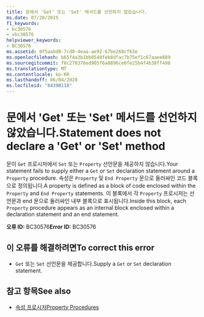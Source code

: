 ```yaml
---
title: 문에서 'Get' 또는 'Set' 메서드를 선언하지 않았습니다.
ms.date: 07/20/2015
f1_keywords:
- bc30576
- vbc30576
helpviewer_keywords:
- BC30576
ms.assetid: 0f5aabd8-7cd0-4eaa-ae92-67be260cf63e
ms.openlocfilehash: b65f4a3b1bb0540feb8dfac7b75ef1c67aaee889
ms.sourcegitcommit: f8c270376ed905f6a8896ce0fe25b4f4b38ff498
ms.translationtype: MT
ms.contentlocale: ko-KR
ms.lasthandoff: 06/04/2020
ms.locfileid: "84398118"
---
```

# <a name="statement-does-not-declare-a-get-or-set-method"></a><span data-ttu-id="03390-102">문에서 'Get' 또는 'Set' 메서드를 선언하지 않았습니다.</span><span class="sxs-lookup"><span data-stu-id="03390-102">Statement does not declare a 'Get' or 'Set' method</span></span>
<span data-ttu-id="03390-103">문이 `Get` 프로시저에서 `Set` 또는 `Property` 선언문을 제공하지 않습니다.</span><span class="sxs-lookup"><span data-stu-id="03390-103">Your statement fails to supply either a `Get` or `Set` declaration statement around a `Property` procedure.</span></span> <span data-ttu-id="03390-104">속성은 `Property` 및 `End Property` 문으로 둘러싸인 코드 블록으로 정의됩니다.</span><span class="sxs-lookup"><span data-stu-id="03390-104">A property is defined as a block of code enclosed within the `Property` and `End Property` statements.</span></span> <span data-ttu-id="03390-105">이 블록에서 각 `Property` 프로시저는 선언문과 end 문으로 둘러싸인 내부 블록으로 표시됩니다.</span><span class="sxs-lookup"><span data-stu-id="03390-105">Inside this block, each `Property` procedure appears as an internal block enclosed within a declaration statement and an end statement.</span></span>  
  
 <span data-ttu-id="03390-106">**오류 ID:** BC30576</span><span class="sxs-lookup"><span data-stu-id="03390-106">**Error ID:** BC30576</span></span>  
  
## <a name="to-correct-this-error"></a><span data-ttu-id="03390-107">이 오류를 해결하려면</span><span class="sxs-lookup"><span data-stu-id="03390-107">To correct this error</span></span>  
  
- <span data-ttu-id="03390-108">`Get` 또는 `Set` 선언문을 제공합니다.</span><span class="sxs-lookup"><span data-stu-id="03390-108">Supply a `Get` or `Set` declaration statement.</span></span>  
  
## <a name="see-also"></a><span data-ttu-id="03390-109">참고 항목</span><span class="sxs-lookup"><span data-stu-id="03390-109">See also</span></span>

- [<span data-ttu-id="03390-110">속성 프로시저</span><span class="sxs-lookup"><span data-stu-id="03390-110">Property Procedures</span></span>](../programming-guide/language-features/procedures/property-procedures.md)
